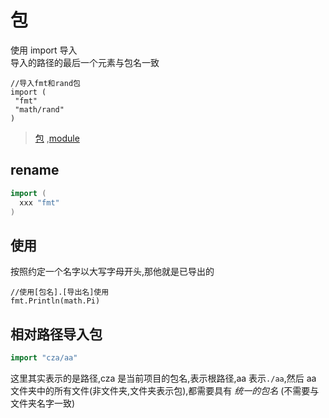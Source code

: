 # 包

使用 import 导入  
导入的路径的最后一个元素与包名一致

```golang
//导入fmt和rand包
import (
 "fmt"
 "math/rand"
)
```

> [包](https://medium.com/rungo/everything-you-need-to-know-about-packages-in-go-b8bac62b74cc)
> ,[module](https://medium.com/rungo/anatomy-of-modules-in-go-c8274d215c16)

## rename

```go
import (
  xxx "fmt"
)
```

## 使用

按照约定一个名字以大写字母开头,那他就是已导出的

```golang
//使用[包名].[导出名]使用
fmt.Println(math.Pi)
```

## 相对路径导入包

```go
import "cza/aa"
```

这里其实表示的是路径,cza 是当前项目的包名,表示根路径,aa 表示`./aa`,然后 aa 文件夹中的所有文件(非文件夹,文件夹表示包),都需要具有 _统一的包名_ (不需要与文件夹名字一致)
